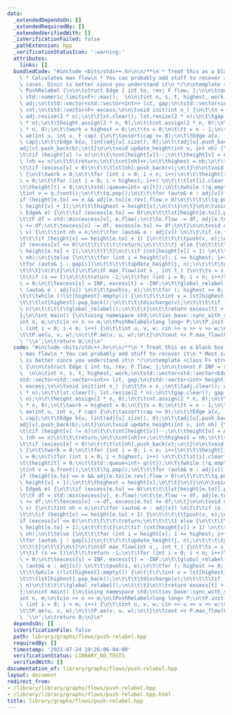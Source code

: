 ```yaml
---
data:
  _extendedDependsOn: []
  _extendedRequiredBy: []
  _extendedVerifiedWith: []
  _isVerificationFailed: false
  _pathExtension: hpp
  _verificationStatusIcon: ':warning:'
  attributes:
    links: []
  bundledCode: "#include <bits/stdc++.h>\n\n/**\n * Treat this as a black box xD\n\
    \ * Calculates max flow\n * You can probably add stuff to recover it\n * Most\
    \ cases, Dinic is better since you understand it\n */\n\ntemplate <class F> struct\
    \ PushRelabel {\n\n\tstruct Edge { int to, rev; F flow; };\n\n\tconst F INF =\
    \ std::numeric_limits<F>::max();  \n\n\tint n, s, t, highest, work;\n\tstd::vector<std::vector<Edge>>\
    \ adj;\n\tstd::vector<std::vector<int>> lst, gap;\n\tstd::vector<int> height,\
    \ cnt;\n\tstd::vector<F> excess;\n\n\tvoid init(int n_) {\n\t\tn = n_;\n\t\tadj.clear();\
    \ adj.resize(2 * n);\n\t\tlst.clear(); lst.resize(2 * n);\n\t\tgap.clear(); gap.resize(2\
    \ * n);\n\t\theight.assign(2 * n, 0);\n\t\tcnt.assign(2 * n, 0);\n\t\texcess.assign(2\
    \ * n, 0);\n\t\twork = highest = 0;\n\t\ts = 0;\n\t\tt = n - 1;\n\t}\n\n\tvoid\
    \ ae(int u, int v, F cap) {\n\t\tassert(cap >= 0);\n\t\tEdge a{v, (int)adj[v].size(),\
    \ cap};\n\t\tEdge b{u, (int)adj[u].size(), 0};\n\t\tadj[u].push_back(a);\n\t\t\
    adj[v].push_back(b);\n\t}\n\n\tvoid update_height(int v, int nh) {\n\t\twork++;\n\
    \t\tif (height[v] != n)\n\t\t\tcnt[height[v]]--;\n\t\theight[v] = nh;\n\t\tif\
    \ (nh == n)\n\t\t\treturn;\n\t\tcnt[nh]++;\n\t\thighest = nh;\n\t\tgap[nh].push_back(v);\n\
    \t\tif (excess[v] > 0)\n\t\t\tlst[nh].push_back(v);\n\t}\n\n\tvoid global_relabel()\
    \ {\n\t\twork = 0;\n\t\tfor (int i = 0; i < n; i++)\n\t\t\theight[i] = n, cnt[i]\
    \ = 0;\n\t\tfor (int i = 0; i < highest; i++) \n\t\t\tlst[i].clear(), gap[i].clear();\n\
    \t\theight[t] = 0;\n\t\tstd::queue<int> q({t});\n\t\twhile (!q.empty()) {\n\t\t\
    \tint v = q.front();\n\t\t\tq.pop();\n\t\t\tfor (auto& e : adj[v]) \n\t\t\t\t\
    if (height[e.to] == n && adj[e.to][e.rev].flow > 0)\n\t\t\t\t\tq.push(e.to), update_height(e.to,\
    \ height[v] + 1);\n\t\t\thighest = height[v];\n\t\t}\n\t}\n\n\tvoid push(int v,\
    \ Edge& e) {\n\t\tif (excess[e.to] == 0)\n\t\t\tlst[height[e.to]].push_back(e.to);\n\
    \t\tF df = std::min(excess[v], e.flow);\n\t\te.flow -= df, adj[e.to][e.rev].flow\
    \ += df;\n\t\texcess[v] -= df, excess[e.to] += df;\n\t}\n\n\tvoid discharge(int\
    \ v) {\n\t\tint nh = n;\n\t\tfor (auto& e : adj[v]) \n\t\t\tif (e.flow > 0)\n\t\
    \t\t\tif (height[v] == height[e.to] + 1) {\n\t\t\t\t\tpush(v, e);\n\t\t\t\t\t\
    if (excess[v] <= 0)\n\t\t\t\t\t\treturn;\n\t\t\t\t} else {\n\t\t\t\t\tnh = std::min(nh,\
    \ height[e.to] + 1);\n\t\t\t\t}\n\t\tif (cnt[height[v]] > 1) \n\t\t\tupdate_height(v,\
    \ nh);\n\t\telse {\n\t\t\tfor (int i = height[v]; i <= highest; i++) {\n\t\t\t\
    \tfor (auto& j : gap[i])\n\t\t\t\t\tupdate_height(j, n);\n\t\t\t\tgap[i].clear();\n\
    \t\t\t}\n\t\t}\n\t}\n\t\n\tF max_flow(int s_, int t_) {\n\t\ts = s_, t = t_;\n\
    \t\tif (s == t)\n\t\t\treturn -1;\n\t\tfor (int i = 0; i < n; i++)\n\t\t\texcess[i]\
    \ = 0;\n\t\texcess[s] = INF, excess[t] = -INF;\n\t\tglobal_relabel();\n\t\tfor\
    \ (auto& e : adj[s]) \n\t\t\tpush(s, e);\n\t\tfor (; highest >= 0; highest--)\n\
    \t\t\twhile (!lst[highest].empty()) {\n\t\t\t\tint v = lst[highest].back();\n\t\
    \t\t\tlst[highest].pop_back();\n\t\t\t\tdischarge(v);\n\t\t\t\tif (work > 4 *\
    \ n)\n\t\t\t\t\tglobal_relabel();\n\t\t\t}\n\t\treturn excess[t] + INF;\n\t}\n\
    };\n\nint main() {\n\tusing namespace std;\n\tios_base::sync_with_stdio(0);\n\t\
    int n, m;\n\tcin >> n >> m;\n\tPushRelabel<long long> P;\n\tP.init(n);\n\tfor\
    \ (int i = 0; i < m; i++) {\n\t\tint u, v, w; cin >> u >> v >> w;\n\t\tu--, v--;\n\
    \t\tP.ae(u, v, w);\n\t\tP.ae(v, u, w);\n\t}\n\tcout << P.max_flow(0, n - 1) <<\
    \ '\\n';\n\treturn 0;\n}\n"
  code: "#include <bits/stdc++.h>\n\n/**\n * Treat this as a black box xD\n * Calculates\
    \ max flow\n * You can probably add stuff to recover it\n * Most cases, Dinic\
    \ is better since you understand it\n */\n\ntemplate <class F> struct PushRelabel\
    \ {\n\n\tstruct Edge { int to, rev; F flow; };\n\n\tconst F INF = std::numeric_limits<F>::max();\
    \  \n\n\tint n, s, t, highest, work;\n\tstd::vector<std::vector<Edge>> adj;\n\t\
    std::vector<std::vector<int>> lst, gap;\n\tstd::vector<int> height, cnt;\n\tstd::vector<F>\
    \ excess;\n\n\tvoid init(int n_) {\n\t\tn = n_;\n\t\tadj.clear(); adj.resize(2\
    \ * n);\n\t\tlst.clear(); lst.resize(2 * n);\n\t\tgap.clear(); gap.resize(2 *\
    \ n);\n\t\theight.assign(2 * n, 0);\n\t\tcnt.assign(2 * n, 0);\n\t\texcess.assign(2\
    \ * n, 0);\n\t\twork = highest = 0;\n\t\ts = 0;\n\t\tt = n - 1;\n\t}\n\n\tvoid\
    \ ae(int u, int v, F cap) {\n\t\tassert(cap >= 0);\n\t\tEdge a{v, (int)adj[v].size(),\
    \ cap};\n\t\tEdge b{u, (int)adj[u].size(), 0};\n\t\tadj[u].push_back(a);\n\t\t\
    adj[v].push_back(b);\n\t}\n\n\tvoid update_height(int v, int nh) {\n\t\twork++;\n\
    \t\tif (height[v] != n)\n\t\t\tcnt[height[v]]--;\n\t\theight[v] = nh;\n\t\tif\
    \ (nh == n)\n\t\t\treturn;\n\t\tcnt[nh]++;\n\t\thighest = nh;\n\t\tgap[nh].push_back(v);\n\
    \t\tif (excess[v] > 0)\n\t\t\tlst[nh].push_back(v);\n\t}\n\n\tvoid global_relabel()\
    \ {\n\t\twork = 0;\n\t\tfor (int i = 0; i < n; i++)\n\t\t\theight[i] = n, cnt[i]\
    \ = 0;\n\t\tfor (int i = 0; i < highest; i++) \n\t\t\tlst[i].clear(), gap[i].clear();\n\
    \t\theight[t] = 0;\n\t\tstd::queue<int> q({t});\n\t\twhile (!q.empty()) {\n\t\t\
    \tint v = q.front();\n\t\t\tq.pop();\n\t\t\tfor (auto& e : adj[v]) \n\t\t\t\t\
    if (height[e.to] == n && adj[e.to][e.rev].flow > 0)\n\t\t\t\t\tq.push(e.to), update_height(e.to,\
    \ height[v] + 1);\n\t\t\thighest = height[v];\n\t\t}\n\t}\n\n\tvoid push(int v,\
    \ Edge& e) {\n\t\tif (excess[e.to] == 0)\n\t\t\tlst[height[e.to]].push_back(e.to);\n\
    \t\tF df = std::min(excess[v], e.flow);\n\t\te.flow -= df, adj[e.to][e.rev].flow\
    \ += df;\n\t\texcess[v] -= df, excess[e.to] += df;\n\t}\n\n\tvoid discharge(int\
    \ v) {\n\t\tint nh = n;\n\t\tfor (auto& e : adj[v]) \n\t\t\tif (e.flow > 0)\n\t\
    \t\t\tif (height[v] == height[e.to] + 1) {\n\t\t\t\t\tpush(v, e);\n\t\t\t\t\t\
    if (excess[v] <= 0)\n\t\t\t\t\t\treturn;\n\t\t\t\t} else {\n\t\t\t\t\tnh = std::min(nh,\
    \ height[e.to] + 1);\n\t\t\t\t}\n\t\tif (cnt[height[v]] > 1) \n\t\t\tupdate_height(v,\
    \ nh);\n\t\telse {\n\t\t\tfor (int i = height[v]; i <= highest; i++) {\n\t\t\t\
    \tfor (auto& j : gap[i])\n\t\t\t\t\tupdate_height(j, n);\n\t\t\t\tgap[i].clear();\n\
    \t\t\t}\n\t\t}\n\t}\n\t\n\tF max_flow(int s_, int t_) {\n\t\ts = s_, t = t_;\n\
    \t\tif (s == t)\n\t\t\treturn -1;\n\t\tfor (int i = 0; i < n; i++)\n\t\t\texcess[i]\
    \ = 0;\n\t\texcess[s] = INF, excess[t] = -INF;\n\t\tglobal_relabel();\n\t\tfor\
    \ (auto& e : adj[s]) \n\t\t\tpush(s, e);\n\t\tfor (; highest >= 0; highest--)\n\
    \t\t\twhile (!lst[highest].empty()) {\n\t\t\t\tint v = lst[highest].back();\n\t\
    \t\t\tlst[highest].pop_back();\n\t\t\t\tdischarge(v);\n\t\t\t\tif (work > 4 *\
    \ n)\n\t\t\t\t\tglobal_relabel();\n\t\t\t}\n\t\treturn excess[t] + INF;\n\t}\n\
    };\n\nint main() {\n\tusing namespace std;\n\tios_base::sync_with_stdio(0);\n\t\
    int n, m;\n\tcin >> n >> m;\n\tPushRelabel<long long> P;\n\tP.init(n);\n\tfor\
    \ (int i = 0; i < m; i++) {\n\t\tint u, v, w; cin >> u >> v >> w;\n\t\tu--, v--;\n\
    \t\tP.ae(u, v, w);\n\t\tP.ae(v, u, w);\n\t}\n\tcout << P.max_flow(0, n - 1) <<\
    \ '\\n';\n\treturn 0;\n}\n"
  dependsOn: []
  isVerificationFile: false
  path: library/graphs/flows/push-relabel.hpp
  requiredBy: []
  timestamp: '2021-07-24 19:26:06-04:00'
  verificationStatus: LIBRARY_NO_TESTS
  verifiedWith: []
documentation_of: library/graphs/flows/push-relabel.hpp
layout: document
redirect_from:
- /library/library/graphs/flows/push-relabel.hpp
- /library/library/graphs/flows/push-relabel.hpp.html
title: library/graphs/flows/push-relabel.hpp
---
```


